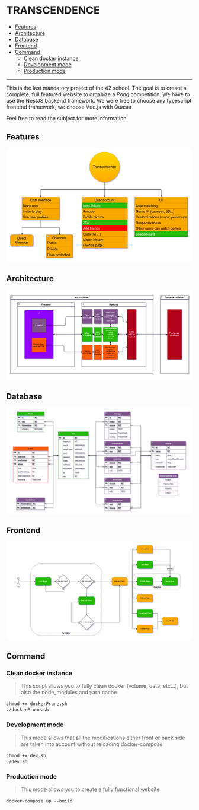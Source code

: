 # TRANSCENDENCE

- [Features](#features)
- [Architecture](#architecture)
- [Database](#database)
- [Frontend](#frontend)
- [Command](#command)
  - [Clean docker instance](#command_clean)
  - [Development mode](#command_dev)
  - [Production mode](#command_prod)

---

This is the last mandatory project of the 42 school.
The goal is to create a complete, full featured website to organize a *Pong* competition.
We have to use the NestJS backend framework.
We were free to choose any typescript frontend framework, we choose Vue.js with Quasar

Feel free to read the subject for more information

## <a id="features">Features</a>
![todo](.git-assets/todo.png)

## <a id="architecture">Architecture</a>
![architecture](.git-assets/architecture.png)

## <a id="database">Database</a>
![database](.git-assets/database.png)

## <a id="frontend">Frontend</a>
![frontend](.git-assets/frontend.png)

## <a id="command">Command</a>

### <a id="command_clean">Clean docker instance</a>
> This script allows you to fully clean docker (volume, data, etc...), but also the node_modules and yarn cache
```shell
chmod +x dockerPrune.sh
./dockerPrune.sh
```

### <a id="command_dev">Development mode</a>
> This mode allows that all the modifications either front or back side are taken into account without reloading docker-compose
```shell
chmod +x dev.sh
./dev.sh
```

### <a id="command_prod">Production mode</a>
> This mode allows you to create a fully functional website
```shell
docker-compose up --build
```
